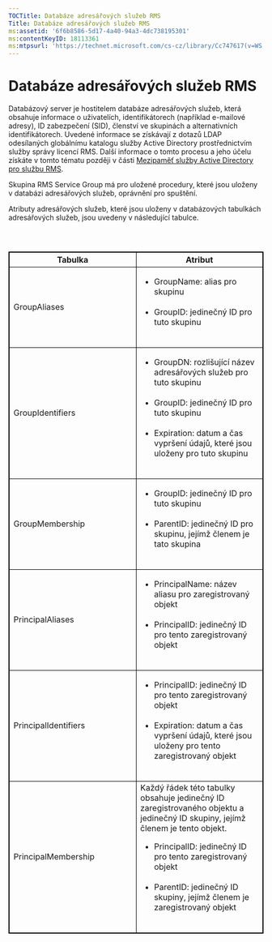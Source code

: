```yaml
---
TOCTitle: Databáze adresářových služeb RMS
Title: Databáze adresářových služeb RMS
ms:assetid: '6f6b8586-5d17-4a40-94a3-4dc738195301'
ms:contentKeyID: 18113361
ms:mtpsurl: 'https://technet.microsoft.com/cs-cz/library/Cc747617(v=WS.10)'
---
```


Databáze adresářových služeb RMS
================================

Databázový server je hostitelem databáze adresářových služeb, která obsahuje informace o uživatelích, identifikátorech (například e-mailové adresy), ID zabezpečení (SID), členství ve skupinách a alternativních identifikátorech. Uvedené informace se získávají z dotazů LDAP odesílaných globálnímu katalogu služby Active Directory prostřednictvím služby správy licencí RMS. Další informace o tomto procesu a jeho účelu získáte v tomto tématu později v části [Mezipaměť služby Active Directory pro službu RMS](https://technet.microsoft.com/c721a2eb-2fe9-4346-b426-3cc169b97265).

Skupina RMS Service Group má pro uložené procedury, které jsou uloženy v databázi adresářových služeb, oprávnění pro spuštění.

Atributy adresářových služeb, které jsou uloženy v databázových tabulkách adresářových služeb, jsou uvedeny v následující tabulce.

###  

 
<table style="border:1px solid black;">
<colgroup>
<col width="50%" />
<col width="50%" />
</colgroup>
<thead>
<tr class="header">
<th style="border:1px solid black;" >Tabulka</th>
<th style="border:1px solid black;" >Atribut</th>
</tr>
</thead>
<tbody>
<tr class="odd">
<td style="border:1px solid black;">GroupAliases</td>
<td style="border:1px solid black;"><ul>
<li>GroupName: alias pro skupinu<br />
<br />
</li>
<li>GroupID: jedinečný ID pro tuto skupinu<br />
<br />
</li>
</ul></td>
</tr>
<tr class="even">
<td style="border:1px solid black;">GroupIdentifiers</td>
<td style="border:1px solid black;"><ul>
<li>GroupDN: rozlišující název adresářových služeb pro tuto skupinu<br />
<br />
</li>
<li>GroupID: jedinečný ID pro tuto skupinu<br />
<br />
</li>
<li>Expiration: datum a čas vypršení údajů, které jsou uloženy pro tuto skupinu<br />
<br />
</li>
</ul></td>
</tr>
<tr class="odd">
<td style="border:1px solid black;">GroupMembership</td>
<td style="border:1px solid black;"><ul>
<li>GroupID: jedinečný ID pro tuto skupinu<br />
<br />
</li>
<li>ParentID: jedinečný ID pro skupinu, jejímž členem je tato skupina<br />
<br />
</li>
</ul></td>
</tr>
<tr class="even">
<td style="border:1px solid black;">PrincipalAliases</td>
<td style="border:1px solid black;"><ul>
<li>PrincipalName: název aliasu pro zaregistrovaný objekt<br />
<br />
</li>
<li>PrincipalID: jedinečný ID pro tento zaregistrovaný objekt<br />
<br />
</li>
</ul></td>
</tr>
<tr class="odd">
<td style="border:1px solid black;">PrincipalIdentifiers</td>
<td style="border:1px solid black;"><ul>
<li>PrincipalID: jedinečný ID pro tento zaregistrovaný objekt<br />
<br />
</li>
<li>Expiration: datum a čas vypršení údajů, které jsou uloženy pro tento zaregistrovaný objekt<br />
<br />
</li>
</ul></td>
</tr>
<tr class="even">
<td style="border:1px solid black;">PrincipalMembership</td>
<td style="border:1px solid black;">Každý řádek této tabulky obsahuje jedinečný ID zaregistrovaného objektu a jedinečný ID skupiny, jejímž členem je tento objekt.
<ul>
<li>PrincipalID: jedinečný ID pro tento zaregistrovaný objekt<br />
<br />
</li>
<li>ParentID: jedinečný ID skupiny, jejímž členem je zaregistrovaný objekt<br />
<br />
</li>
</ul></td>
</tr>
</tbody>
</table>
